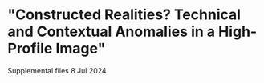 # "Constructed Realities? Technical and Contextual Anomalies in a High-Profile Image"
Supplemental files 8 Jul 2024


